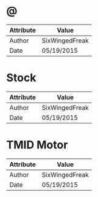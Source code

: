 # @
| Attribute | Value |
| ---  | ---     |
| Author | SixWingedFreak |
| Date | 05/19/2015 |
# Stock
| Attribute | Value |
| ---  | ---     |
| Author | SixWingedFreak |
| Date | 05/19/2015 |
# TMID Motor
| Attribute | Value |
| ---  | ---     |
| Author | SixWingedFreak |
| Date | 05/19/2015 |
